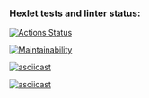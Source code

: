 ### Hexlet tests and linter status:
[![Actions Status](https://github.com/AlexTeneneva/python-project-49/actions/workflows/hexlet-check.yml/badge.svg)](https://github.com/AlexTeneneva/python-project-49/actions)

[![Maintainability](https://api.codeclimate.com/v1/badges/2e59aa1a90e835d1182b/maintainability)](https://codeclimate.com/github/AlexTeneneva/python-project-49/maintainability)

[![asciicast](https://https://asciinema.org/a/hMf2UfQUzIpKF6YdNs1z4R51N.svg)](https://https://asciinema.org/a/hMf2UfQUzIpKF6YdNs1z4R51N)

[![asciicast](https://asciinema.org/a/O9hXBnNLzBqPvhYeFh5Ciz14k.svg)](https://asciinema.org/a/O9hXBnNLzBqPvhYeFh5Ciz14k)